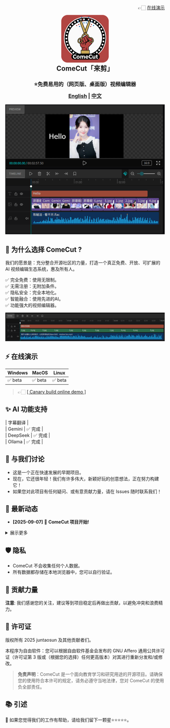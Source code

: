 <div align="right">
👉🏻 <a href="https://juntaosun.github.io/ComeCut/" target="_blank" rel="noopener noreferrer">在线演示</a> 
</div>

<p align="center">
<img style="align:center;" src="./logo.png" alt="Notesnook Logo" width="150" />
</p>
<h2 align="center" style="margin-top: -15px;">ComeCut「来剪」</h1>

<h3 align="center" style="margin-bottom: -15px;">
<b>⭐免费易用的（网页版、桌面版）视频编辑器</b></a>
</h3>


<h3 align="center">
<a href="README.md"><b>English</b></a> | <a href="README_ZH.md"><b>中文</b></a>
</h3>

<div align=center>
<img src='./example/image01.png' />
</div>

## 🎁 为什么选择 ComeCut ?   
我们的愿景是：充分整合开源社区的力量，打造一个真正免费、开放、可扩展的 AI 视频编辑生态系统，惠及所有人。  

✅ 完全免费：使用无限制。  
✅ 无需注册：无附加条件。  
✅ 隐私安全：完全本地化。  
✅ 智能融合：使用先进的AI。  
✅ 功能强大的视频编辑器。  

<div align=center>
<img src='./example/image02.png' />
</div>

## ⚡ 在线演示  
| Windows | MacOS | Linux |  
| --- | --- | --- |  
| ✅ beta | ✅ beta | ✅ beta |  
> 👉🏻 <a href="https://juntaosun.github.io/ComeCut/" target="_blank" rel="noopener noreferrer">[ Canary build online demo ]</a>   

## ✨ AI 功能支持  
| 字幕翻译 |  
| Gemini | ✅ 完成 |  
| DeepSeek | ✅ 完成 |  
| Ollama | ✅ 完成 |  

## 💬 与我们讨论  
- 这是一个正在快速发展的早期项目。
- 现在，它还很年轻！我们有许多伟大，新颖好玩的创意想法，正在努力构建它！    
- 如果您对此项目有任何疑问、或有意贡献力量，请在 Issues 随时联系我们！

## 👏 最新动态

- **[2025-09-07]** 🚀 **ComeCut 项目开始!** 

<details>
<summary>展示更多</summary>
</details>

## 🛡️ 隐私  
- ComeCut 不会收集任何个人数据。    
- 所有数据都存储在本地浏览器中，您可以自行验证。   

## 📝 贡献力量

**注意**: 我们感谢您的关注，建议等到项目稳定后再做出贡献，以避免冲突和浪费精力。  


## 🔑 许可证

版权所有 2025 juntaosun 及其他贡献者们。   

本程序为自由软件：您可以根据自由软件基金会发布的 GNU Affero 通用公共许可证（许可证第 3 版或（根据您的选择）任何更高版本）对其进行重新分发和/或修改。 

>**免责声明**：ComeCut 是一个面向教育学习和研究用途的开源项目。请确保您的使用符合本许可的规定，请务必遵守当地法律，您对 ComeCut 的使用负全部责任。  

## 📚 引述     

🌟 如果您觉得我们的工作有帮助，请给我们留下一颗星⭐⭐⭐⭐⭐。


